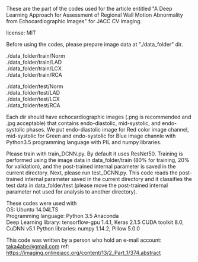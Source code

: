 These are the part of the codes used for the article entitled "A Deep Learning
Approach for Assessment of Regional Wall Motion Abnormality from
Echocardiographic Images" for JACC CV imaging.  
  
license: MIT  
  
Before using the codes, please prepare image data at "./data_folder" dir.
  
./data_folder/train/Norm  
./data_folder/train/LAD  
./data_folder/train/LCX  
./data_folder/train/RCA  
  
./data_folder/test/Norm  
./data_folder/test/LAD  
./data_folder/test/LCX  
./data_folder/test/RCA  
  
Each dir should have echocardiographic images (.png is recommended and .jpg
acceptable) that contains endo-diastolic, mid-systolic, and endo-systolic phases. We put endo-diastolic image for Red color image channel, mid-systolic for Green and endo-systolic for Blue image channle with Python3.5 programming language with PIL and
numpy libraries.  
  
Please train with train_DCNN.py. By default it uses ResNet50. Training is performed using the image data in data_folder/train (80% for training, 20% for validation), and the post-trained internal parameter is saved in the current directory. Next, please run test_DCNN.py. This code reads the post-trained internal parameter saved in the current directory and it classifies the test data in data_folder/test (please move the post-trained internal parameter not used for analysis to another directory).  
  
These codes were used with  
   OS: Ubuntu 14.04LTS  
   Programming language: Python 3.5 Anaconda  
   Deep Learning library: tensorflow-gpu 1.4.1, Keras 2.1.5 
   CUDA toolkit 8.0, CuDNN v5.1 
   Python libraries: numpy 1.14.2, Pillow 5.0.0  
   
This code was written by a person who hold an e-mail account: taka4abe@gmail.com
ref: https://imaging.onlinejacc.org/content/13/2_Part_1/374.abstract
